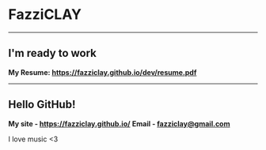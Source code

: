 # FazziCLAY
---------------

## I'm ready to work
**My Resume: https://fazziclay.github.io/dev/resume.pdf**

---------------

## Hello GitHub!
**My site - https://fazziclay.github.io/**
**Email   - fazziclay@gmail.com**


I love music <3
